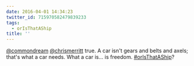 ```yaml
---
date: 2016-04-01 14:34:23
twitter_id: 715970582479839233
tags:
  - orIsThatAShip
title: ''
---
```


<!-- Tweet at https://twitter.com/statuses/715968072742477824 is either deleted or protected. -->

[@commondream](https://twitter.com/commondream) [@chrismerritt](https://twitter.com/chrismerritt) true. A car isn't gears and belts and axels; that's what a car needs. What a car is… is freedom. [#orIsThatAShip](https://twitter.com/hashtag/orIsThatAShip)?
